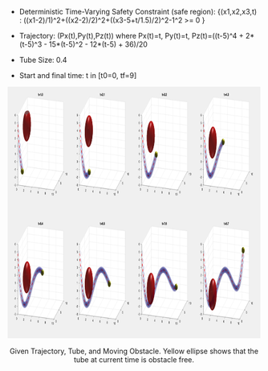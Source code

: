 
- Deterministic Time-Varying Safety Constraint (safe region): {(x1,x2,x3,t) : ((x1-2)/1)^2+((x2-2)/2)^2+((x3-5+t/1.5)/2)^2-1^2 >= 0 }


- Trajectory: (Px(t),Py(t),Pz(t))  where Px(t)=t, Py(t)=t, Pz(t)=((t-5)^4 + 2*(t-5)^3 - 15*(t-5)^2 - 12*(t-5) + 36)/20

- Tube Size: 0.4

- Start and final time: t in [t0=0, tf=9]

<p align="center">
<img src="https://github.com/jasour/Real-Time-Risk-Bounded-Tube-based-Trajectory-Safety-Verification/blob/main/Examples/Deterministic%20Scenarios/Example_6_3D_Tube_Dynamic/plot.png" width="900" height="500" />
<p align = "center">
<p align="center">
Given Trajectory, Tube, and Moving Obstacle. Yellow ellipse shows that the tube at current time is obstacle free.
<p align = "center">
